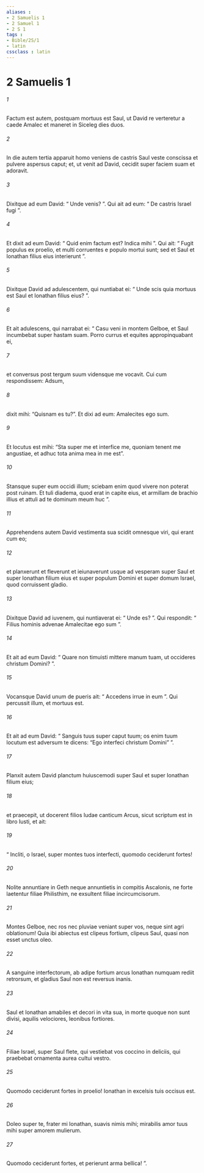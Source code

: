 ```yaml
---
aliases : 
- 2 Samuelis 1
- 2 Samuel 1
- 2 S 1
tags : 
- Bible/2S/1
- latin
cssclass : latin
---
```


# 2 Samuelis 1

###### 1
Factum est autem, postquam mortuus est Saul, ut David re verteretur a caede Amalec et maneret in Siceleg dies duos. 
###### 2
In die autem tertia apparuit homo veniens de castris Saul veste conscissa et pulvere aspersus caput; et, ut venit ad David, cecidit super faciem suam et adoravit. 
###### 3
Dixitque ad eum David: “ Unde venis? ”. Qui ait ad eum: “ De castris Israel fugi ”. 
###### 4
Et dixit ad eum David: “ Quid enim factum est? Indica mihi ”. Qui ait: “ Fugit populus ex proelio, et multi corruentes e populo mortui sunt; sed et Saul et Ionathan filius eius interierunt ”.
###### 5
Dixitque David ad adulescentem, qui nuntiabat ei: “ Unde scis quia mortuus est Saul et Ionathan filius eius? ”. 
###### 6
Et ait adulescens, qui narrabat ei: “ Casu veni in montem Gelboe, et Saul incumbebat super hastam suam. Porro currus et equites appropinquabant ei, 
###### 7
et conversus post tergum suum vidensque me vocavit. Cui cum respondissem: Adsum, 
###### 8
dixit mihi: “Quisnam es tu?”. Et dixi ad eum: Amalecites ego sum. 
###### 9
Et locutus est mihi: “Sta super me et interfice me, quoniam tenent me angustiae, et adhuc tota anima mea in me est”. 
###### 10
Stansque super eum occidi illum; sciebam enim quod vivere non poterat post ruinam. Et tuli diadema, quod erat in capite eius, et armillam de brachio illius et attuli ad te dominum meum huc ”.
###### 11
Apprehendens autem David vestimenta sua scidit omnesque viri, qui erant cum eo; 
###### 12
et planxerunt et fleverunt et ieiunaverunt usque ad vesperam super Saul et super Ionathan filium eius et super populum Domini et super domum Israel, quod corruissent gladio.
###### 13
Dixitque David ad iuvenem, qui nuntiaverat ei: “ Unde es? ”. Qui respondit: “ Filius hominis advenae Amalecitae ego sum ”. 
###### 14
Et ait ad eum David: “ Quare non timuisti mittere manum tuam, ut occideres christum Domini? ”. 
###### 15
Vocansque David unum de pueris ait: “ Accedens irrue in eum ”. Qui percussit illum, et mortuus est. 
###### 16
Et ait ad eum David: “ Sanguis tuus super caput tuum; os enim tuum locutum est adversum te dicens: “Ego interfeci christum Domini” ”.
###### 17
Planxit autem David planctum huiuscemodi super Saul et super Ionathan filium eius; 
###### 18
et praecepit, ut docerent filios Iudae canticum Arcus, sicut scriptum est in libro Iusti, et ait:
###### 19
“ Incliti, o Israel, super montes tuos interfecti, quomodo ceciderunt fortes!
###### 20
Nolite annuntiare in Geth neque annuntietis in compitis Ascalonis, ne forte laetentur filiae Philisthim, ne exsultent filiae incircumcisorum.
###### 21
Montes Gelboe, nec ros nec pluviae veniant super vos, neque sint agri oblationum! Quia ibi abiectus est clipeus fortium, clipeus Saul, quasi non esset unctus oleo.
###### 22
A sanguine interfectorum, ab adipe fortium arcus Ionathan numquam rediit retrorsum, et gladius Saul non est reversus inanis.
###### 23
Saul et Ionathan amabiles et decori in vita sua, in morte quoque non sunt divisi, aquilis velociores, leonibus fortiores. 
###### 24
Filiae Israel, super Saul flete, qui vestiebat vos coccino in deliciis, qui praebebat ornamenta aurea cultui vestro.
###### 25
Quomodo ceciderunt fortes in proelio! Ionathan in excelsis tuis occisus est. 
###### 26
Doleo super te, frater mi Ionathan, suavis nimis mihi; mirabilis amor tuus mihi super amorem mulierum.
###### 27
Quomodo ceciderunt fortes, et perierunt arma bellica! ”.
